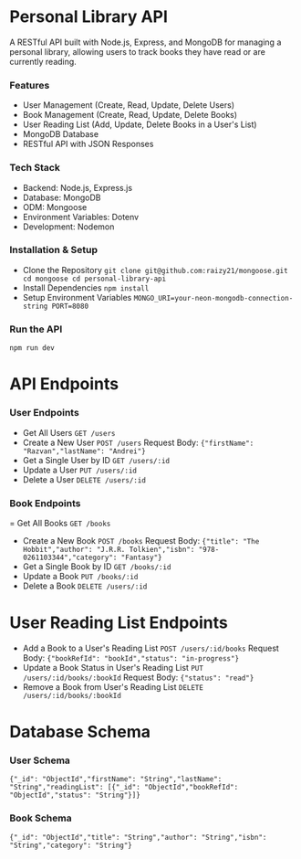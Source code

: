 # Personal Library API

A RESTful API built with Node.js, Express, and MongoDB for managing a personal library, allowing users to track books they have read or are currently reading.

### Features

- User Management (Create, Read, Update, Delete Users)
- Book Management (Create, Read, Update, Delete Books)
- User Reading List (Add, Update, Delete Books in a User's List)
- MongoDB Database
- RESTful API with JSON Responses

### Tech Stack

- Backend: Node.js, Express.js
- Database: MongoDB
- ODM: Mongoose
- Environment Variables: Dotenv
- Development: Nodemon

### Installation & Setup

- Clone the Repository
  `git clone git@github.com:raizy21/mongoose.git cd mongoose cd personal-library-api`
- Install Dependencies
  `npm install`
- Setup Environment Variables
  `MONGO_URI=your-neon-mongodb-connection-string PORT=8080`

### Run the API

`npm run dev`

# API Endpoints

### User Endpoints

- Get All Users `GET /users`
- Create a New User `POST /users` Request Body: `{"firstName": "Razvan","lastName": "Andrei"}`
- Get a Single User by ID `GET /users/:id`
- Update a User `PUT /users/:id`
- Delete a User `DELETE /users/:id`

### Book Endpoints

= Get All Books `GET /books`

- Create a New Book `POST /books` Request Body: `{"title": "The Hobbit","author": "J.R.R. Tolkien","isbn": "978-0261103344","category": "Fantasy"}`
- Get a Single Book by ID `GET /books/:id`
- Update a Book `PUT /books/:id`
- Delete a Book `DELETE /users/:id`

# User Reading List Endpoints

- Add a Book to a User's Reading List `POST /users/:id/books` Request Body: `{"bookRefId": "bookId","status": "in-progress"}`
- Update a Book Status in User's Reading List `PUT /users/:id/books/:bookId` Request Body: `{"status": "read"}`
- Remove a Book from User's Reading List `DELETE /users/:id/books/:bookId`

# Database Schema

### User Schema

`{"_id": "ObjectId","firstName": "String","lastName": "String","readingList": [{"_id": "ObjectId","bookRefId": "ObjectId","status": "String"}]}`

### Book Schema

`{"_id": "ObjectId","title": "String","author": "String","isbn": "String","category": "String"}`
